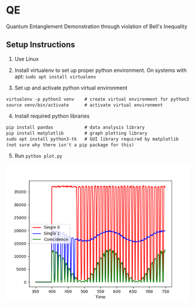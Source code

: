 # QE
Quantum Entanglement Demonstration through violation of Bell's Inequality

## Setup Instructions

1. Use Linux

2. Install virtualenv to set up proper python environment. On systems with apt: `sudo apt install virtualenv`

3. Set up and activate python virtual environment
```
virtualenv -p python3 venv    # create virtual environment for python3
source venv/bin/activate      # activate virtual environment
```

4. Install required python libraries
```
pip install pandas            # data analysis library
pip install matplotlib        # graph plotting library
sudo apt install python3-tk   # GUI library required by matplotlib (not sure why there isn't a pip package for this)
```

5. Run `python plot.py`

![alt text](Day_2_Data/sample_plot.png)
